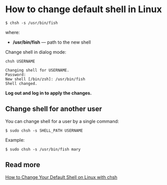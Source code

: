 
# How to change default shell in Linux

    $ chsh -s /usr/bin/fish

where:

- **/usr/bin/fish** — path to the new shell

Change shell in dialog mode:

    chsh USERNAME
    
    Changing shell for USERNAME.
    Password: 
    New shell [/bin/zsh]: /usr/bin/fish
    Shell changed.

**Log out and log in to apply the changes.**

## Change shell for another user

You can change shell for a user by a single command:

    $ sudo chsh -s SHELL_PATH USERNAME

Example:
    
    $ sudo chsh -s /usr/bin/fish mary

## Read more

[How to Change Your Default Shell on Linux with chsh](https://www.howtogeek.com/669835/how-to-change-your-default-shell-on-linux-with-chsh/)
